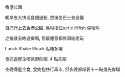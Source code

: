 香港公園

朝早去大快活食個通粉,  然後坐巴士去金鐘

自己行上去香港公園, 係咁指住turtle 同fish 係咁叫

之後就去咗遊樂場, 但最鍾意都係同細佬玩

Lunch Shake Shack 佢唔多啱

食完返屋企唔係即刻瞓, 4 點先瞓

夜晚喺屋企食, 食完抱住行超市, 但夜晚都係要十一點幾先肯瞓
